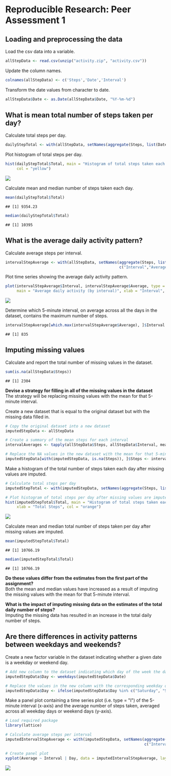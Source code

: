 # Reproducible Research: Peer Assessment 1

## Loading and preprocessing the data

Load the csv data into a variable.

```r
allStepData <- read.csv(unzip("activity.zip", "activity.csv"))
```

Update the column names.

```r
colnames(allStepData) <- c('Steps','Date','Interval')
```

Transform the date values from character to date.

```r
allStepData$Date <- as.Date(allStepData$Date, "%Y-%m-%d")
```

## What is mean total number of steps taken per day?

Calculate total steps per day.

```r
dailyStepTotal <- with(allStepData, setNames(aggregate(Steps, list(Date), sum, na.rm = TRUE), c("Date","Total")))
```

Plot histogram of total steps per day.

```r
hist(dailyStepTotal$Total, main = "Histogram of total steps taken each day", xlab = "Total Steps", 
     col = "yellow")
```

![](figure/plot_1_step_total-1.png)<!-- -->

Calculate mean and median number of steps taken each day.

```r
mean(dailyStepTotal$Total)
```

```
## [1] 9354.23
```


```r
median(dailyStepTotal$Total)
```

```
## [1] 10395
```


## What is the average daily activity pattern?

Calculate average steps per interval.

```r
intervalStepAverage <- with(allStepData, setNames(aggregate(Steps, list(Interval), mean, na.rm = TRUE),
                                                  c("Interval","Average")))
```

Plot time series showing the average daily activity pattern.

```r
plot(intervalStepAverage$Interval, intervalStepAverage$Average, type = "l", 
     main = "Average daily activity (by interval)", xlab = "Interval", ylab = "Average number of steps")
```

![](figure/plot_2_average_daily_activity_pattern-1.png)<!-- -->

Determine which 5-minute interval, on average across all the days in the dataset, contains the maximum number of steps.

```r
intervalStepAverage[which.max(intervalStepAverage$Average), ]$Interval
```

```
## [1] 835
```


## Imputing missing values

Calculate and report the total number of missing values in the dataset.

```r
sum(is.na(allStepData$Steps))
```

```
## [1] 2304
```

**Devise a strategy for filling in all of the missing values in the dataset**  
The strategy will be replacing missing values with the mean for that 5-minute interval.

Create a new dataset that is equal to the original dataset but with the missing data filled in.

```r
# Copy the original dataset into a new dataset
imputedStepData <- allStepData

# Create a summary of the mean steps for each interval
intervalAverages <- tapply(allStepData$Steps, allStepData$Interval, mean, na.rm = TRUE)

# Replace the NA values in the new dataset with the mean for that 5-minute interval
imputedStepData[with(imputedStepData, is.na(Steps)), ]$Steps <- intervalAverages
```

Make a histogram of the total number of steps taken each day after missing values are imputed.

```r
# Calculate total steps per day 
imputedStepTotal <- with(imputedStepData, setNames(aggregate(Steps, list(Date), sum),c("Date","Total")))

# Plot histogram of total steps per day after missing values are imputed
hist(imputedStepTotal$Total, main = "Histogram of total steps taken each day (missing values imputed)", 
     xlab = "Total Steps", col = "orange")
```

![](figure/plot_3_imputed_step_total-1.png)<!-- -->

Calculate mean and median total number of steps taken per day after missing values are imputed.

```r
mean(imputedStepTotal$Total)
```

```
## [1] 10766.19
```


```r
median(imputedStepTotal$Total)
```

```
## [1] 10766.19
```

**Do these values differ from the estimates from the first part of the assignment?**  
Both the mean and median values have increased as a result of imputing the missing values with the mean for that 5-minute interval.

**What is the impact of imputing missing data on the estimates of the total daily number of steps?**  
Imputing the missing data has resulted in an increase in the total daily number of steps.


## Are there differences in activity patterns between weekdays and weekends?

Create a new factor variable in the dataset indicating whether a given date is a weekday or weekend day.

```r
# Add new column to the dataset indicating which day of the week the date relates to
imputedStepData$Day <- weekdays(imputedStepData$Date)

# Replace the values in the new column with the corresponding weekday or weekend value
imputedStepData$Day <- ifelse(imputedStepData$Day %in% c("Saturday", "Sunday"), "weekend", "weekday")
```


Make a panel plot containing a time series plot (i.e. type = "l") of the 5-minute interval (x-axis) and the average number of steps taken, averaged across all weekday days or weekend days (y-axis).

```r
# Load required package
library(lattice)

# Calculate average steps per interval
imputedIntervalStepAverage <- with(imputedStepData, setNames(aggregate(Steps, list(Interval,Day), mean),
                                                             c("Interval","Day","Average")))

# Create panel plot
xyplot(Average ~ Interval | Day, data = imputedIntervalStepAverage, layout = c(1, 2), type = "l")
```

![](figure/plot_4_weekday_vs_weekend-1.png)<!-- -->


